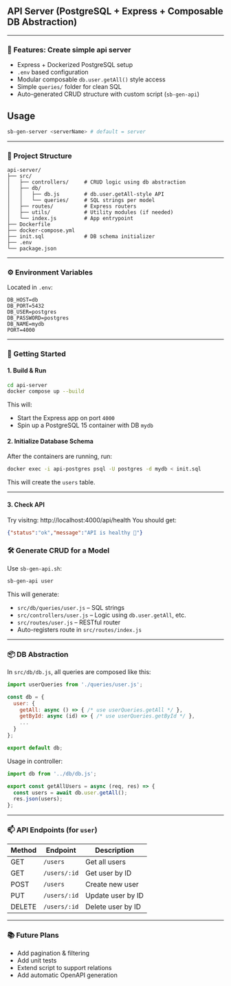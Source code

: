 
## API Server (PostgreSQL + Express + Composable DB Abstraction)


---

### 🚀 Features: Create simple api server

* Express + Dockerized PostgreSQL setup
* `.env` based configuration
* Modular composable `db.user.getAll()` style access
* Simple `queries/` folder for clean SQL
* Auto-generated CRUD structure with custom script (`sb-gen-api`)

## Usage

```bash
sb-gen-server <serverName> # default = server
```

---

### 📂 Project Structure

```
api-server/
├── src/
│   ├── controllers/     # CRUD logic using db abstraction
│   ├── db/
│   │   ├── db.js        # db.user.getAll-style API
│   │   └── queries/     # SQL strings per model
│   ├── routes/          # Express routers
│   ├── utils/           # Utility modules (if needed)
│   └── index.js         # App entrypoint
├── Dockerfile
├── docker-compose.yml
├── init.sql             # DB schema initializer
├── .env
└── package.json
```

---

### ⚙️ Environment Variables

Located in `.env`:

```
DB_HOST=db
DB_PORT=5432
DB_USER=postgres
DB_PASSWORD=postgres
DB_NAME=mydb
PORT=4000
```

---

### 🐳 Getting Started

#### 1. Build & Run

```bash
cd api-server
docker compose up --build
```

This will:

* Start the Express app on port `4000`
* Spin up a PostgreSQL 15 container with DB `mydb`

#### 2. Initialize Database Schema

After the containers are running, run:

```bash
docker exec -i api-postgres psql -U postgres -d mydb < init.sql
```

This will create the `users` table.

---

#### 3. Check API
Try visitng:
http://localhost:4000/api/health
You should get:
```json
{"status":"ok","message":"API is healthy 🚀"}
```

### 🛠️ Generate CRUD for a Model

Use `sb-gen-api.sh`:

```bash
sb-gen-api user
```

This will generate:

* `src/db/queries/user.js` – SQL strings
* `src/controllers/user.js` – Logic using `db.user.getAll`, etc.
* `src/routes/user.js` – RESTful router
* Auto-registers route in `src/routes/index.js`

---

### 📦 DB Abstraction

In `src/db/db.js`, all queries are composed like this:

```js
import userQueries from './queries/user.js';

const db = {
  user: {
    getAll: async () => { /* use userQueries.getAll */ },
    getById: async (id) => { /* use userQueries.getById */ },
    ...
  }
};

export default db;
```

Usage in controller:

```js
import db from '../db/db.js';

export const getAllUsers = async (req, res) => {
  const users = await db.user.getAll();
  res.json(users);
};
```

---

### 📫 API Endpoints (for `user`)

| Method | Endpoint     | Description       |
| ------ | ------------ | ----------------- |
| GET    | `/users`     | Get all users     |
| GET    | `/users/:id` | Get user by ID    |
| POST   | `/users`     | Create new user   |
| PUT    | `/users/:id` | Update user by ID |
| DELETE | `/users/:id` | Delete user by ID |

---

### 📚 Future Plans

* Add pagination & filtering
* Add unit tests
* Extend script to support relations
* Add automatic OpenAPI generation

